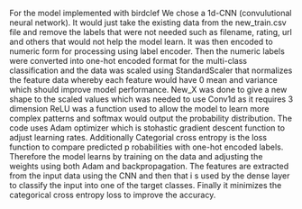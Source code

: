 For the model implemented with birdclef
We chose a 1d-CNN (convulutional neural network). It would just take the existing data from the new_train.csv file and remove the labels that were not needed
such as filename, rating, url and others that would not help the model learn. It was then encoded to numeric form for processing using label encoder.
Then the numeric labels were converted into one-hot encoded format for the multi-class classification and the data was scaled using StandardScaler that normalizes the feature data whereby each feature would have 0 mean and variance which should improve model performance.
New_X was done to give a new shape to the scaled values which was needed to use Conv1d as it requires 3 dimension
ReLU was a function used to allow the model to learn more complex patterns and softmax would output the probability distribution.
The code uses Adam optimizer which is stohastic gradient descent function to adjust learning rates. 
Additionally Categorial cross entropy is the loss function to compare predicted p robabilities with one-hot encoded labels.
Therefore the model learns by training on the data and adjusting the weights using both Adam and backpropagation.
The features are extracted from the input data using the CNN and then that i s used by the dense layer to classify the input into one of the target classes. Finally it minimizes the categorical cross entropy loss to improve the accuracy.